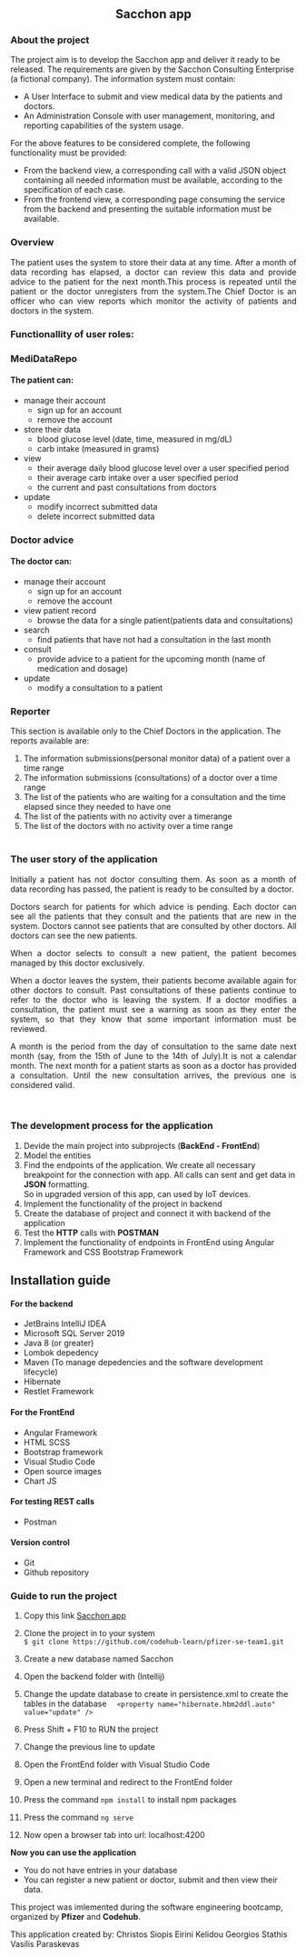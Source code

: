 #
  <h2 align="center">Sacchon app</h2>

### About the project 
The project aim is to develop the Sacchon app and deliver it ready to be released. The  requirements are  given by the Sacchon  Consulting Enterprise (a fictional company). 
The information system must contain:
 * A User Interface to submit and view medical data by the patients and doctors.
 * An Administration Console with user management, monitoring, and reporting capabilities of the system usage.</p>

For the above features to be considered complete, the following functionality must be provided:
* From  the  backend view, a corresponding  call with a  valid  JSON  object containing  all  needed  information must be  available, according to the specification of each case.
* From the frontend view, a corresponding page consuming the service from the backend and presenting the suitable information must be available.

### Overview
<p style="text-align: justify;">The patient uses the system to store their data at any time. 
After a month of data recording  has  elapsed,  a  doctor can  review  this  data  and  provide  advice  to  the patient for the next month.This process is repeated until the patient or the doctor unregisters from the system.The Chief Doctor is an officer who can view reports which monitor the activity of patients and doctors in the system.
<br>


### Functionallity of user roles:
### **MediDataRepo** 
#### The patient can:
  - manage their account 
     - sign up for an account 
     - remove the account
 - store their data
    - blood glucose level (date, time, measured in mg/dL)
    - carb intake (measured in grams)
  - view 
     - their average daily blood glucose level over a user specified period 
     - their average carb intake over a user  specified period 
     - the current and past consultations from doctors 
  - update 
     - modify incorrect submitted data
     - delete incorrect submitted data<br>

### **Doctor advice**
#### The doctor can:
- manage their account
   - sign up for an account
   - remove the account 
- view patient record
   - browse the data for a single patient(patients data and consultations)
- search
   - find patients that have not had a consultation in the last month 
- consult
   - provide advice to a patient for the upcoming month (name of medication and dosage)
- update
   - modify a consultation to a patient


### **Reporter**
This section is available only to the Chief Doctors in the application. The reports available are:
1. The information submissions(personal monitor data) of a patient over a time range 
2. The information submissions (consultations) of a doctor over a time range
3. The list of the patients who are waiting for a consultation and the time elapsed since they needed to have one
4. The list of the patients with no activity over a timerange
5. The list of the doctors with no activity over a time range<br><br>


### The user story of the application
<p style="text-align: justify;">Initially a patient has not doctor consulting them. As soon as a month of data recording has passed, the patient is ready to be consulted by a doctor.</p>
<p style="text-align: justify;">Doctors search for patients for which advice is pending. Each doctor can see all the patients that they consult and the patients that are new in the system. Doctors cannot see patients that are consulted by other doctors. All doctors can see the new patients.</p>
<p style="text-align: justify;">When a doctor selects to consult a new patient, the patient becomes managed by this doctor exclusively.</p>
<p style="text-align: justify;">When a doctor leaves the system, their patients become available again for other doctors to consult. Past consultations of these patients continue to refer to the doctor who is leaving the system. If a doctor modifies a consultation, the patient must see a warning as soon as they enter the system, so that they know that some important information must be reviewed.</p>
<p style="text-align: justify;">A month is the period from the day of consultation to the same date next month (say, from the 15th of June to the 14th of July).It is not a calendar month. The next month for a patient starts as soon as a doctor has provided a consultation. Until the new consultation arrives, the previous one is considered valid.<p>
<br>

### The development process for the application
1. Devide the main project into subprojects (**BackEnd - FrontEnd**)
2. Model the entities
3. Find the endpoints of the application. We create all necessary breakpoint for the connection with app.
All calls can sent and get data in **JSON** formatting.<br> So in upgraded version of this app, can used by IoT devices. 
4. Implement the functionality of the project in backend
5. Create the database of project and connect it with backend of the application
6. Test the **HTTP** calls with **POSTMAN**
7. Implement the functionality of endpoints in FrontEnd using Angular Framework and CSS Bootstrap Framework<br>


## Installation guide

#### For the backend
* JetBrains IntelliJ IDEA
* Microsoft SQL Server 2019
* Java 8 (or greater)
* Lombok depedency
* Maven (To manage depedencies and the software development lifecycle)
* Hibernate
* Restlet Framework


#### For the FrontEnd
* Angular Framework 
* HTML SCSS
* Bootstrap framework
* Visual Studio Code
* Open source images
* Chart JS

#### For testing REST calls
* Postman

#### Version control 
* Git
* Github repository

### Guide to run the project 

1. Copy this link [Sacchon app](https://github.com/codehub-learn/pfizer-se-team1.git)

2. Clone the project in to your system <br>
```$ git clone https://github.com/codehub-learn/pfizer-se-team1.git ```<br>
3. Create a new database named Sacchon 
4. Open the backend folder with (Intellij)
5. Change the update database to create in persistence.xml to create the tables in the database
```  <property name="hibernate.hbm2ddl.auto" value="update" />```</br>
6. Press Shift + F10 to RUN the project
7. Change the previous line to update 
8. Open the FrontEnd folder with Visual Studio Code  
9. Open a new terminal and redirect to the FrontEnd folder
10. Press the command ```npm install``` to install npm packages
11. Press the command ```ng serve```
12. Now open a browser tab into url: localhost:4200
 
 **Now you can use the application**
* You do not have entries in your database
* You can register a new patient or doctor, submit and then view their data.<br>

This project was imlemented during the software engineering bootcamp, organized by **Pfizer** and **Codehub**.

This application created by:
Christos Siopis
Eirini Kelidou
Georgios Stathis
Vasilis Paraskevas



